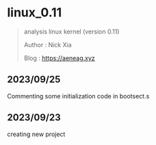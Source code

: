 # linux_0.11
> analysis linux kernel (version 0.11)
>
> Author : Nick Xia
>
> Blog    : https://aeneag.xyz  

## 2023/09/25

Commenting some initialization code in bootsect.s

## 2023/09/23

creating new project 
